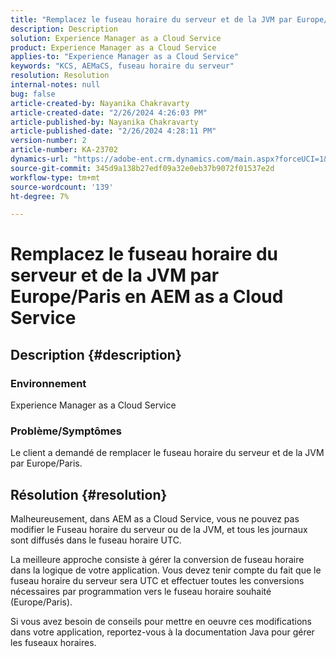 ```yaml
---
title: "Remplacez le fuseau horaire du serveur et de la JVM par Europe/Paris en AEM as a Cloud Service"
description: Description
solution: Experience Manager as a Cloud Service
product: Experience Manager as a Cloud Service
applies-to: "Experience Manager as a Cloud Service"
keywords: "KCS, AEMaCS, fuseau horaire du serveur"
resolution: Resolution
internal-notes: null
bug: false
article-created-by: Nayanika Chakravarty
article-created-date: "2/26/2024 4:26:03 PM"
article-published-by: Nayanika Chakravarty
article-published-date: "2/26/2024 4:28:11 PM"
version-number: 2
article-number: KA-23702
dynamics-url: "https://adobe-ent.crm.dynamics.com/main.aspx?forceUCI=1&pagetype=entityrecord&etn=knowledgearticle&id=f997ebb8-c3d4-ee11-9079-6045bd006b4b"
source-git-commit: 345d9a138b27edf09a32e0eb37b9072f01537e2d
workflow-type: tm+mt
source-wordcount: '139'
ht-degree: 7%

---
```


# Remplacez le fuseau horaire du serveur et de la JVM par Europe/Paris en AEM as a Cloud Service

## Description {#description}


### Environnement

Experience Manager as a Cloud Service

### Problème/Symptômes

Le client a demandé de remplacer le fuseau horaire du serveur et de la JVM par Europe/Paris.


## Résolution {#resolution}


Malheureusement, dans AEM as a Cloud Service, vous ne pouvez pas modifier le Fuseau horaire du serveur ou de la JVM, et tous les journaux sont diffusés dans le fuseau horaire UTC.

La meilleure approche consiste à gérer la conversion de fuseau horaire dans la logique de votre application. Vous devez tenir compte du fait que le fuseau horaire du serveur sera UTC et effectuer toutes les conversions nécessaires par programmation vers le fuseau horaire souhaité (Europe/Paris).

Si vous avez besoin de conseils pour mettre en oeuvre ces modifications dans votre application, reportez-vous à la documentation Java pour gérer les fuseaux horaires.
